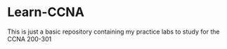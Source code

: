 # Learn-CCNA

This is just a basic repository containing my practice labs to study for the CCNA 200-301
